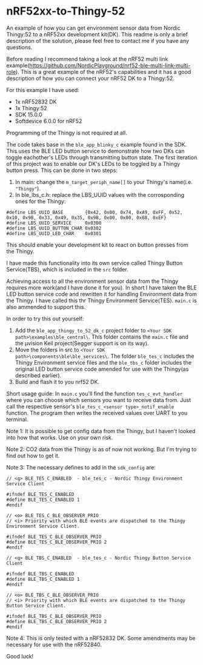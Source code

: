 # nRF52xx-to-Thingy-52
An example of how you can get environment sensor data from Nordic Thingy:52 to a nRF52xx development kit(DK). This readme is only a brief description of the solution, please feel free to contact me if you have any questions.

Before reading I recommend taking a look at the nRF52 multi link example(https://github.com/NordicPlayground/nrf52-ble-multi-link-multi-role). This is a great example of the nRF52's capabilities and it has a good description of how you can connect your nRF52 DK to a Thingy:52.

For this example I have used:
- 1x nRF52832 DK
- 1x Thingy:52
- SDK 15.0.0
- Softdevice 6.0.0 for nRF52

Programming of the Thingy is not required at all.

The code takes base in the `ble_app_blinky_c` example found in the SDK. This uses the BLE LED button service to demonstrate how two DKs can toggle eachother's LEDs through transmitting button state. The first iteration of this project was to enable our DK's LEDs to be toggled by a Thingy button press. This can be done in two steps:

1. In main: change the `m_target_periph_name[]` to your Thingy's name(i.e. `"Thingy"`).
2. In ble_lbs_c.h: replace the LBS_UUID values with the corrosponding ones for the Thingy: 
```
#define LBS_UUID_BASE        {0x42, 0x00, 0x74, 0xA9, 0xFF, 0x52, 0x10, 0x9B, 0x33, 0x49, 0x35, 0x9B, 0x00, 0x00, 0x68, 0xEF}
#define LBS_UUID_SERVICE     0x0300
#define LBS_UUID_BUTTON_CHAR 0x0302
#define LBS_UUID_LED_CHAR    0x0301
```


This should enable your development kit to react on button presses from the Thingy. 

I have made this functionality into its own service called Thingy Button Service(TBS), which is included in the `src` folder.

Achieving access to all the environment sensor data from the Thingy requires more work(and I have done it for you). In short I have taken the BLE LED button service code and rewritten it for handling Environment data from the Thingy. I have called this thr Thingy Environment Service(TES). `main.c` is also ammended to support this. 

In order to try this out yourself:
1. Add the `ble_app_thingy_to_52_dk_c` project folder to `<Your SDK path>\examples\ble_central\`. This folder contains the `main.c` file and the µvision Keil project(Segger support is on its way). 
2. Move the folders in src to `<Your SDK path>\components\ble\ble_services\`. The folder `ble_tes_c` includes the Thingy Environment service files and the `ble_tbs_c` folder includes the original LED button service code amended for use with the Thingy(as described earlier). 
3. Build and flash it to you nrf52 DK. 

Short usage guide:
In `main.c` you'll find the function `tes_c_evt_handler` where you can choose which sensors you want to receive data from. Just call the respective sensor's `ble_tes_c_<sensor type>_notif_enable` function. The program then writes the received values over UART to you terminal.  

Note 1: It is possible to get config data from the Thingy, but I haven't looked into how that works. Use on your own risk. 

Note 2: CO2 data from the Thingy is as of now not working. But I'm trying to find out how to get it. 

Note 3: The necessary defines to add in the `sdk_config` are: 
```
// <q> BLE_TES_C_ENABLED  - ble_tes_c - Nordic Thingy Environment Service Client

#ifndef BLE_TES_C_ENABLED
#define BLE_TES_C_ENABLED 1
#endif

// <o> BLE_TES_C_BLE_OBSERVER_PRIO  
// <i> Priority with which BLE events are dispatched to the Thingy Environment Service Client.

#ifndef BLE_TES_C_BLE_OBSERVER_PRIO
#define BLE_TES_C_BLE_OBSERVER_PRIO 2
#endif

// <q> BLE_TBS_C_ENABLED  - ble_tes_c - Nordic Thingy Button Service Client

#ifndef BLE_TBS_C_ENABLED
#define BLE_TBS_C_ENABLED 1
#endif

// <o> BLE_TBS_C_BLE_OBSERVER_PRIO  
// <i> Priority with which BLE events are dispatched to the Thingy Button Service Client.

#ifndef BLE_TBS_C_BLE_OBSERVER_PRIO
#define BLE_TBS_C_BLE_OBSERVER_PRIO 2
#endif

```

Note 4: This is only tested with a nRF52832 DK. Some amendments may be necessary for use with the nRF52840. 

Good luck!
